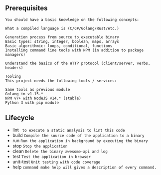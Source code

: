 ##  Prerequisites
```
You should have a basic knowledge on the following concepts:

What a compiled language is (C/C#/Golang/Rust/etc.)

Generation process from source to executable binary
Basic types: string, integer, boolean, maps, arrays
Basic algorithmic: loops, conditional, functions
Installing command line tools with NPM (in addition to package managers)

Understand the basics of the HTTP protocol (client/server, verbs, headers)

Tooling
This project needs the following tools / services:

Same tools as previous module
Golang in v1.15.*
NPM v7+ with NodeJS v14.* (stable)
Python 3 with pip module
```

## Lifecycle
- lint ```  to execute a static analysis to lint this code  ```	
- build ``` Compile the source code of the application to a binary ``` 
- run ``` Run the application in background by executing the binary  ```
- stop ``` Stop the application ```
- clean ``` Delete the binary awesome-api and log ```
- test ```Test the application in browser```
- unit-test ```	Unit testing with code coverage  ```
- help ``` command make help will gives a description of every command. ```
